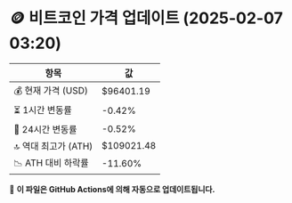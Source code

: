 # 🪙 비트코인 가격 업데이트 (2025-02-07 03:20)

| 항목                | 값 |
|--------------------|----------------|
| 💰 현재 가격 (USD) | $96401.19 |
| ⏳ 1시간 변동률    | -0.42% |
| 📆 24시간 변동률   | -0.52% |
| 🔝 역대 최고가 (ATH) | $109021.48 |
| 📉 ATH 대비 하락률 | -11.60% |

🔄 **이 파일은 GitHub Actions에 의해 자동으로 업데이트됩니다.**
